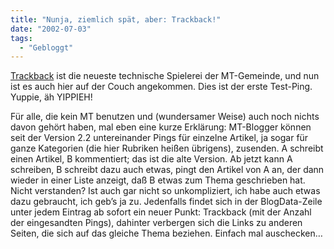 ```yaml
---
title: "Nunja, ziemlich spät, aber: Trackback!"
date: "2002-07-03"
tags:
  - "Gebloggt"
---
```


[Trackback](http://www.movabletype.org/trackback/) ist die neueste technische Spielerei der MT\-Gemeinde, und nun ist es auch hier auf der Couch angekommen. Dies ist der erste Test-Ping. Yuppie, äh YIPPIEH!

Für alle, die kein MT benutzen und (wundersamer Weise) auch noch nichts davon gehört haben, mal eben eine kurze Erklärung: MT-Blogger können seit der Version 2.2 untereinander Pings für einzelne Artikel, ja sogar für ganze Kategorien (die hier Rubriken heißen übrigens), zusenden. A schreibt einen Artikel, B kommentiert; das ist die alte Version. Ab jetzt kann A schreiben, B schreibt dazu auch etwas, pingt den Artikel von A an, der dann wieder in einer Liste anzeigt, daß B etwas zum Thema geschrieben hat. Nicht verstanden? Ist auch gar nicht so unkompliziert, ich habe auch etwas dazu gebraucht, ich geb’s ja zu.
Jedenfalls findet sich in der BlogData-Zeile unter jedem Eintrag ab sofort ein neuer Punkt: Trackback (mit der Anzahl der eingesandten Pings), dahinter verbergen sich die Links zu anderen Seiten, die sich auf das gleiche Thema beziehen. Einfach mal auschecken…
